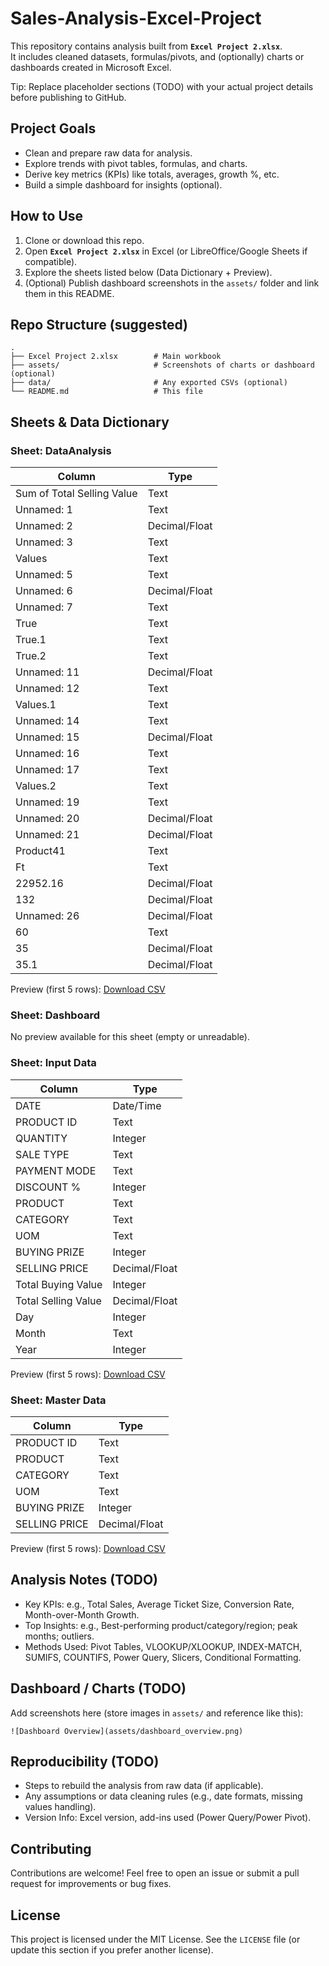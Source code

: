 # Sales-Analysis-Excel-Project

This repository contains analysis built from **`Excel Project 2.xlsx`**.  
It includes cleaned datasets, formulas/pivots, and (optionally) charts or dashboards created in Microsoft Excel.

Tip: Replace placeholder sections (TODO) with your actual project details before publishing to GitHub.


## Project Goals
- Clean and prepare raw data for analysis.
- Explore trends with pivot tables, formulas, and charts.
- Derive key metrics (KPIs) like totals, averages, growth %, etc.
- Build a simple dashboard for insights (optional).


## How to Use
1. Clone or download this repo.
2. Open **`Excel Project 2.xlsx`** in Excel (or LibreOffice/Google Sheets if compatible).
3. Explore the sheets listed below (Data Dictionary + Preview).
4. (Optional) Publish dashboard screenshots in the `assets/` folder and link them in this README.


## Repo Structure (suggested)
```
.
├── Excel Project 2.xlsx        # Main workbook
├── assets/                     # Screenshots of charts or dashboard (optional)
├── data/                       # Any exported CSVs (optional)
└── README.md                   # This file
```


## Sheets & Data Dictionary
### Sheet: DataAnalysis
| Column | Type |
|---|---|
| Sum of Total Selling Value | Text |
| Unnamed: 1 | Text |
| Unnamed: 2 | Decimal/Float |
| Unnamed: 3 | Text |
| Values | Text |
| Unnamed: 5 | Text |
| Unnamed: 6 | Decimal/Float |
| Unnamed: 7 | Text |
| True | Text |
| True.1 | Text |
| True.2 | Text |
| Unnamed: 11 | Decimal/Float |
| Unnamed: 12 | Text |
| Values.1 | Text |
| Unnamed: 14 | Text |
| Unnamed: 15 | Decimal/Float |
| Unnamed: 16 | Text |
| Unnamed: 17 | Text |
| Values.2 | Text |
| Unnamed: 19 | Text |
| Unnamed: 20 | Decimal/Float |
| Unnamed: 21 | Decimal/Float |
| Product41 | Text |
| Ft | Text |
| 22952.16 | Decimal/Float |
| 132 | Decimal/Float |
| Unnamed: 26 | Decimal/Float |
| 60 | Text |
| 35 | Decimal/Float |
| 35.1 | Decimal/Float |

Preview (first 5 rows): [Download CSV](sandbox:/mnt/data/preview_DataAnalysis.csv)

### Sheet: Dashboard
No preview available for this sheet (empty or unreadable).

### Sheet: Input Data
| Column | Type |
|---|---|
| DATE | Date/Time |
| PRODUCT ID | Text |
| QUANTITY | Integer |
| SALE TYPE | Text |
| PAYMENT MODE | Text |
| DISCOUNT % | Integer |
| PRODUCT | Text |
| CATEGORY | Text |
| UOM | Text |
| BUYING PRIZE | Integer |
| SELLING PRICE | Decimal/Float |
| Total Buying Value | Integer |
| Total Selling Value | Decimal/Float |
| Day | Integer |
| Month | Text |
| Year | Integer |

Preview (first 5 rows): [Download CSV](sandbox:/mnt/data/preview_Input_Data.csv)

### Sheet: Master Data
| Column | Type |
|---|---|
| PRODUCT ID | Text |
| PRODUCT | Text |
| CATEGORY | Text |
| UOM | Text |
| BUYING PRIZE | Integer |
| SELLING PRICE | Decimal/Float |

Preview (first 5 rows): [Download CSV](sandbox:/mnt/data/preview_Master_Data.csv)


## Analysis Notes (TODO)
- Key KPIs: e.g., Total Sales, Average Ticket Size, Conversion Rate, Month-over-Month Growth.
- Top Insights: e.g., Best-performing product/category/region; peak months; outliers.
- Methods Used: Pivot Tables, VLOOKUP/XLOOKUP, INDEX-MATCH, SUMIFS, COUNTIFS, Power Query, Slicers, Conditional Formatting.


## Dashboard / Charts (TODO)
Add screenshots here (store images in `assets/` and reference like this):

```
![Dashboard Overview](assets/dashboard_overview.png)
```


## Reproducibility (TODO)
- Steps to rebuild the analysis from raw data (if applicable).
- Any assumptions or data cleaning rules (e.g., date formats, missing values handling).
- Version Info: Excel version, add-ins used (Power Query/Power Pivot).


## Contributing
Contributions are welcome! Feel free to open an issue or submit a pull request for improvements or bug fixes.


## License
This project is licensed under the MIT License. See the `LICENSE` file (or update this section if you prefer another license).
